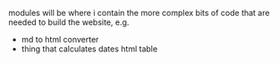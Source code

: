 modules will be where i contain the more complex bits of code that are needed to build the website, e.g.

- md to html converter
- thing that calculates dates html table
